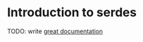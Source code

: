 # Introduction to serdes

TODO: write [great documentation](http://jacobian.org/writing/what-to-write/)
